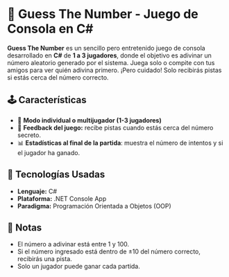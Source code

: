# 🎯 Guess The Number - Juego de Consola en C#

**Guess The Number** es un sencillo pero entretenido juego de consola desarrollado en **C#** de **1 a 3 jugadores**, donde el objetivo es adivinar un número aleatorio generado por el sistema. Juega solo o compite con tus amigos para ver quién adivina primero. ¡Pero cuidado! Solo recibirás pistas si estás cerca del número correcto.

## 🕹️ Características

- 👤 **Modo individual o multijugador (1-3 jugadores)**
- 🧠 **Feedback del juego:** recibe pistas cuando estás cerca del número secreto.
- 📊 **Estadísticas al final de la partida**: muestra el número de intentos y si el jugador ha ganado.

## 🧠 Tecnologías Usadas   
- **Lenguaje:** C# 
- **Plataforma:** .NET Console App
- **Paradigma:** Programación Orientada a Objetos (OOP)

## 📌 Notas   
- El número a adivinar está entre 1 y 100.
- Si el número ingresado está dentro de ±10 del número correcto, recibirás una pista.
- Solo un jugador puede ganar cada partida.
